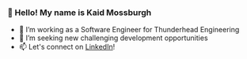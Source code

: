 ### 👋 Hello! My name is Kaid Mossburgh 
- 💼 I’m working as a Software Engineer for Thunderhead Engineering
- 🔭 I’m seeking new challenging development opportunities 
- 📫 Let's connect on [LinkedIn](https://www.linkedin.com/in/kaid/)!  
<!--
**kdmoss/kdmoss** is a ✨ _special_ ✨ repository because its `README.md` (this file) appears on your GitHub profile.

Here are some ideas to get you started:

- 🔭 I’m currently working on ...
- 🌱 I’m currently learning ...
- 👯 I’m looking to collaborate on ...
- 🤔 I’m looking for help with ...
- 💬 Ask me about ...
- 📫 How to reach me: ...
- 😄 Pronouns: ...
- ⚡ Fun fact: ...
-->
